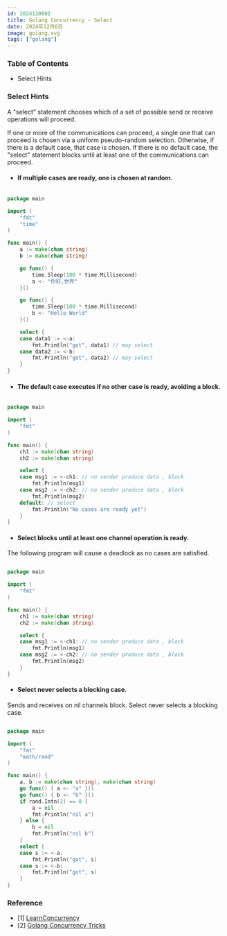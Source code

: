 ```yaml
---
id: 2024120602
title: Golang Concurrency - Select 
date: 2024年12月6日
image: golang.svg
tags: ["golang"]
---
```



### Table of Contents

- Select Hints

### Select Hints

A "select" statement chooses which of a set of possible send or receive operations will proceed. 

If one or more of the communications can proceed, a single one that can proceed is chosen via a uniform pseudo-random selection. Otherwise, if there is a default case, that case is chosen. If there is no default case, the "select" statement blocks until at least one of the communications can proceed.


- #### If multiple cases are ready, one is chosen at random. ####

``` go 

package main

import (
	"fmt"
	"time"
)

func main() {
	a := make(chan string)
	b := make(chan string)

	go func() {
		time.Sleep(100 * time.Millisecond)
		a <- "你好,世界"
	}()

	go func() {
		time.Sleep(100 * time.Millisecond)
		b <- "Hello World"
	}()

	select {
	case data1 := <-a:
		fmt.Println("got", data1) // may select
	case data2 := <-b:
		fmt.Println("got", data2) // may select
	}
}

```


- #### The default case executes if no other case is ready, avoiding a block. ####

``` go 

package main

import (
	"fmt"
)

func main() {
	ch1 := make(chan string)
	ch2 := make(chan string)

	select {
	case msg1 := <-ch1: // no sender produce data , block
		fmt.Println(msg1)
	case msg2 := <-ch2: // no sender produce data , block
		fmt.Println(msg2)
	default: // select
		fmt.Println("No cases are ready yet")
	}
}

```


- #### Select blocks until at least one channel operation is ready. ####


The following program will cause a deadlock as no cases are satisfied.

``` go 

package main

import (
	"fmt"
)

func main() {
	ch1 := make(chan string)
	ch2 := make(chan string)

	select {
	case msg1 := <-ch1: // no sender produce data , block
		fmt.Println(msg1)
	case msg2 := <-ch2: // no sender produce data , block
		fmt.Println(msg2)
	}
}

```


- #### Select never selects a blocking case. ####

Sends and receives on nil channels block. Select never selects a blocking case.

``` go 

package main

import (
	"fmt"
	"math/rand"
)

func main() {
	a, b := make(chan string), make(chan string)
	go func() { a <- "a" }()
	go func() { b <- "b" }()
	if rand.Intn(2) == 0 {
		a = nil
		fmt.Println("nil a")
	} else {
		b = nil
		fmt.Println("nil b")
	}
	select {
	case s := <-a:
		fmt.Println("got", s)
	case s := <-b:
		fmt.Println("got", s)
	}
}

```

### Reference

- [1] [LearnConcurrency](https://go.dev/wiki/LearnConcurrency/)
- [2] [Golang Concurrency Tricks](https://udhos.github.io/golang-concurrency-tricks/)